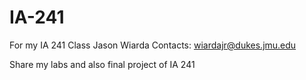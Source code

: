 # IA-241
For my IA 241 Class 
Jason Wiarda
Contacts:
wiardajr@dukes.jmu.edu

Share my labs and also final project of IA 241
